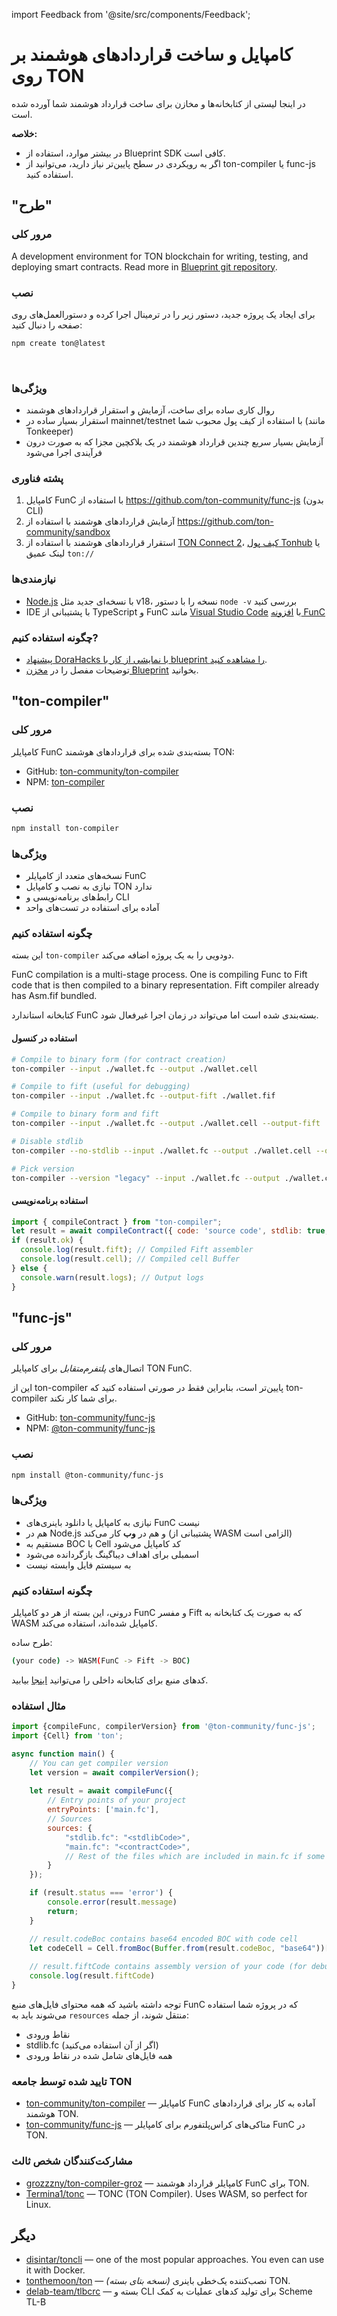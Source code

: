 import Feedback from '@site/src/components/Feedback';

# کامپایل و ساخت قراردادهای هوشمند بر روی TON

در اینجا لیستی از کتابخانه‌ها و مخازن برای ساخت قرارداد هوشمند شما آورده شده است.

**خلاصه:**

- در بیشتر موارد، استفاده از Blueprint SDK کافی است.
- اگر به رویکردی در سطح پایین‌تر نیاز دارید، می‌توانید از ton-compiler یا func-js استفاده کنید.

## "طرح"

### مرور کلی

A development environment for TON blockchain for writing, testing, and deploying smart contracts. Read more in [Blueprint git repository](https://github.com/ton-community/blueprint).

### نصب

برای ایجاد یک پروژه جدید، دستور زیر را در ترمینال اجرا کرده و دستورالعمل‌های روی صفحه را دنبال کنید:

```bash
npm create ton@latest
```

&nbsp;

### ویژگی‌ها

- روال کاری ساده برای ساخت، آزمایش و استقرار قراردادهای هوشمند
- استقرار بسیار ساده در mainnet/testnet با استفاده از کیف پول محبوب شما (مانند Tonkeeper)
- آزمایش بسیار سریع چندین قرارداد هوشمند در یک بلاکچین مجزا که به صورت درون فرآیندی اجرا می‌شود

### پشته فناوری

1. کامپایل FunC با استفاده از https://github.com/ton-community/func-js (بدون CLI)
2. آزمایش قراردادهای هوشمند با استفاده از https://github.com/ton-community/sandbox
3. استقرار قراردادهای هوشمند با استفاده از [TON Connect 2](https://github.com/ton-connect)، [کیف پول Tonhub](https://tonhub.com/) یا لینک عمیق `ton://`

### نیازمندی‌ها

- [Node.js](https://nodejs.org) با نسخه‌ای جدید مثل v18، نسخه را با دستور `node -v` بررسی کنید
- IDE با پشتیبانی از TypeScript و FunC مانند [Visual Studio Code](https://code.visualstudio.com/) با [افزونه FunC](https://marketplace.visualstudio.com/items?itemName=tonwhales.func-vscode)

### چگونه استفاده کنیم?

- [پیشنهاد DoraHacks با نمایشی از کار با blueprint را مشاهده کنید](https://www.youtube.com/watch?v=5ROXVM-Fojo).
- توضیحات مفصل را در [مخزن Blueprint](https://github.com/ton-community/blueprint#create-a-new-project) بخوانید.

## "ton-compiler"

### مرور کلی

کامپایلر FunC بسته‌بندی شده برای قراردادهای هوشمند TON:

- GitHub: [ton-community/ton-compiler](https://github.com/ton-community/ton-compiler)
- NPM: [ton-compiler](https://www.npmjs.com/package/ton-compiler)

### نصب

```bash npm2yarn
npm install ton-compiler
```

### ویژگی‌ها

- نسخه‌های متعدد از کامپایلر FunC
- نیازی به نصب و کامپایل TON ندارد
- رابط‌های برنامه‌نویسی و CLI
- آماده برای استفاده در تست‌های واحد

### چگونه استفاده کنیم

این بسته `ton-compiler` دودویی را به یک پروژه اضافه می‌کند.

FunC compilation is a multi-stage process. One is compiling Func to Fift code that is then compiled to a binary representation. Fift compiler already has Asm.fif bundled.

کتابخانه استاندارد FunC بسته‌بندی شده است اما می‌تواند در زمان اجرا غیرفعال شود.

#### استفاده در کنسول

```bash
# Compile to binary form (for contract creation)
ton-compiler --input ./wallet.fc --output ./wallet.cell

# Compile to fift (useful for debugging)
ton-compiler --input ./wallet.fc --output-fift ./wallet.fif

# Compile to binary form and fift
ton-compiler --input ./wallet.fc --output ./wallet.cell --output-fift ./wallet.fif

# Disable stdlib
ton-compiler --no-stdlib --input ./wallet.fc --output ./wallet.cell --output-fift ./wallet.fif

# Pick version
ton-compiler --version "legacy" --input ./wallet.fc --output ./wallet.cell --output-fift ./wallet.fif
```

#### استفاده برنامه‌نویسی

```javascript
import { compileContract } from "ton-compiler";
let result = await compileContract({ code: 'source code', stdlib: true, version: 'latest' });
if (result.ok) {
  console.log(result.fift); // Compiled Fift assembler
  console.log(result.cell); // Compiled cell Buffer
} else {
  console.warn(result.logs); // Output logs
}
```

## "func-js"

### مرور کلی

اتصال‌های _پلتفرم‌متقابل_ برای کامپایلر TON FunC.

این از ton-compiler پایین‌تر است، بنابراین فقط در صورتی استفاده کنید که ton-compiler برای شما کار نکند.

- GitHub: [ton-community/func-js](https://github.com/ton-community/func-js)
- NPM: [@ton-community/func-js](https://www.npmjs.com/package/@ton-community/func-js)

### نصب

```bash npm2yarn
npm install @ton-community/func-js
```

### ویژگی‌ها

- نیازی به کامپایل یا دانلود باینری‌های FunC نیست
- هم در Node.js و هم در **وب** کار می‌کند (پشتیبانی از WASM الزامی است)
- مستقیم به BOC با Cell کد کامپایل می‌شود
- اسمبلی برای اهداف دیباگینگ بازگردانده می‌شود
- به سیستم فایل وابسته نیست

### چگونه استفاده کنیم

درونی، این بسته از هر دو کامپایلر FunC و مفسر Fift که به صورت یک کتابخانه به WASM کامپایل شده‌اند، استفاده می‌کند.

طرح ساده:

```bash
(your code) -> WASM(FunC -> Fift -> BOC)
```

کدهای منبع برای کتابخانه داخلی را می‌توانید [اینجا](https://github.com/ton-blockchain/ton/tree/testnet/crypto/funcfiftlib) بیابید.

### مثال استفاده

```javascript
import {compileFunc, compilerVersion} from '@ton-community/func-js';
import {Cell} from 'ton';

async function main() {
    // You can get compiler version 
    let version = await compilerVersion();
    
    let result = await compileFunc({
        // Entry points of your project
        entryPoints: ['main.fc'],
        // Sources
        sources: {
            "stdlib.fc": "<stdlibCode>",
            "main.fc": "<contractCode>",
            // Rest of the files which are included in main.fc if some
        }
    });

    if (result.status === 'error') {
        console.error(result.message)
        return;
    }

    // result.codeBoc contains base64 encoded BOC with code cell 
    let codeCell = Cell.fromBoc(Buffer.from(result.codeBoc, "base64"))[0];
    
    // result.fiftCode contains assembly version of your code (for debug purposes)
    console.log(result.fiftCode)
}
```

توجه داشته باشید که همه محتوای فایل‌های منبع FunC که در پروژه شما استفاده می‌شوند باید به `resources` منتقل شوند، از جمله:

- نقاط ورودی
- stdlib.fc (اگر از آن استفاده می‌کنید)
- همه فایل‌های شامل شده در نقاط ورودی

### تایید شده توسط جامعه TON

- [ton-community/ton-compiler](https://github.com/ton-community/ton-compiler) — کامپایلر FunC آماده به کار برای قراردادهای هوشمند TON.
- [ton-community/func-js](https://github.com/ton-community/func-js) — متاکی‌های کراس‌پلتفورم برای کامپایلر FunC در TON.

### مشارکت‌کنندگان شخص ثالث

- [grozzzny/ton-compiler-groz](https://github.com/grozzzny/ton-compiler-groz) — کامپایلر قرارداد هوشمند FunC برای TON.
- [Termina1/tonc](https://github.com/Termina1/tonc) — TONC (TON Compiler). Uses WASM, so perfect for Linux.

## دیگر

- [disintar/toncli](https://github.com/disintar/toncli) — one of the most popular approaches. You even can use it with Docker.
- [tonthemoon/ton](https://github.com/tonthemoon/ton) — _(نسخه بتای بسته)_ نصب‌کننده یک‌خطی باینری TON.
- [delab-team/tlbcrc](https://github.com/delab-team/tlbcrc) — بسته و CLI برای تولید کدهای عملیات به کمک Scheme TL-B

<Feedback />

